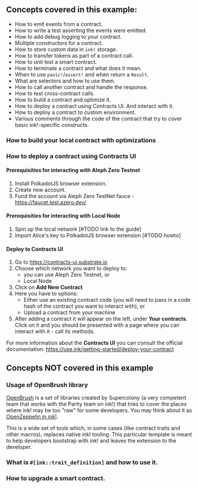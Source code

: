 ## Concepts covered in this example:
* How to emit events from a contract.
* How to write a test asserting the events were emitted.
* How to add debug logging to your contract.
* Multiple constructors for a contract.
* How to store custom data in `ink!` storage.
* How to transfer tokens as part of a contract call.
* How to unit test a smart contract.
* How to terminate a contract and what does it mean.
* When to use `panic!`/`assert!` and when return a `Result`.
* What are selectors and how to use them.
* How to call another contract and handle the response.
* How to test cross-contract calls.
* How to build a contract and optimize it.
* How to deploy a contract using Contracts UI. And interact with it.
* How to deploy a contract to custom environment.
* Various comments through the code of the contract that try to cover basic ink!-specific constructs.

### How to build your local contract with optimizations

### How to deploy a contract using Contracts UI

#### Prerequisities for interacting with Aleph Zero Testnet

1. Install PolkadotJS browser extension.
2. Create new account.
3. Fund the account via Aleph Zero TestNet fauce - https://faucet.test.azero.dev/.

#### Prerequisities for interacting with Local Node

1. Spin up the local network [#TODO link to the guide]
2. Import Alice's key to PolkadotJS browser extension [#TODO howto]

#### Deploy to Contracts UI

1. Go to https://contracts-ui.substrate.io
2. Choose which network you want to deploy to:
    * you can use Aleph Zero Testnet, or
    * Local Node
3. Click on **Add New Contract**
4. Here you have to options:
    * Either use an existing contract code (you will need to pass in a code hash of the contract you want to interact with), or
    * Upload a contract from your machine
5. After adding a contract it will appear on the left, under **Your contracts**. Click on it and you should be presented with a page where you can interact with it - call its methods.

For more information about the **Contracts UI** you can consult the official documentation: https://use.ink/getting-started/deploy-your-contract

## Concepts NOT covered in this example

### Usage of OpenBrush library

[OpenBrush](https://openbrush.io/) is a set of libraries created by Supercolony (a very competent team that works with the Parity team on ink!) that tries to cover the places where ink! may be too "raw" for some developers. You may think about it as [OpenZeppelin in ink!](https://medium.com/supercolony/ink-has-most-of-the-features-required-for-usage-however-the-usability-of-ink-is-low-95f4bc974e22).

This is a wide set of tools which, in some cases (like contract traits and other macros), replaces native ink! tooling. This particular template is meant to help developers bootstrap with ink! and leaves the extension to the developer.

### What is `#[ink::trait_definition]` and how to use it.
### How to upgrade a smart contract.